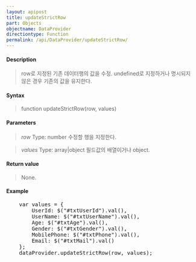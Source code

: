 ```yaml
---
layout: apipost
title: updateStrictRow
part: Objects
objectname: DataProvider
directiontype: Function
permalink: /api/DataProvider/updateStrictRow/
---
```



#### Description

> row로 지정된 기존 데이터행의 값을 수정.
> undefined로 지정하거나 명시되지 않은 경우 기존의 값을 유지한다.

#### Syntax

> function updateStrictRow(row, values)

#### Parameters

> *row*
> Type: number
> 수정할 행을 지정한다.

> *values*
> Type: array|object
> 필드값의 배열이거나 object.

#### Return value

> None.

#### Example

<pre class="prettyprint">
    var values = {
        UserId: $("#txtUserId").val(),
        UserName: $("#txtUserName").val(),
        Age: $("#txtAge").val(),
        Gender: $("#txtGender").val(),
        MobilePhone: $("#txtPhone").val(),
        Email: $("#txtMail").val()
    };
    dataProvider.updateStrictRow(row, values);
</pre>

